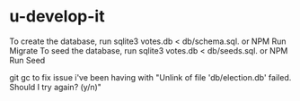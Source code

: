 # u-develop-it

To create the database, run sqlite3 votes.db < db/schema.sql. or NPM Run Migrate
To seed the database, run sqlite3 votes.db < db/seeds.sql. or NPM Run Seed

git gc to fix issue i've been having with "Unlink of file 'db/election.db' failed. Should I try again? (y/n)"
